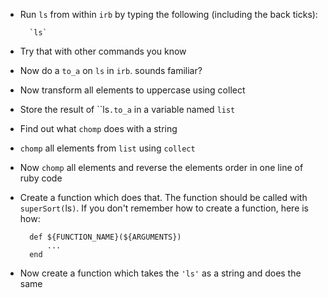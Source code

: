 - Run `ls` from within `irb` by typing the following (including the back ticks):
    
        `ls`

- Try that with other commands you know

- Now do a `to_a` on `ls` in `irb`. sounds familiar?

- Now transform all elements to uppercase using collect

- Store the result of ``ls`.to_a` in a variable named `list`

- Find out what `chomp` does with a string

- `chomp` all elements from `list` using `collect`

- Now `chomp` all elements and reverse the elements order in one line of ruby
  code

- Create a function which does that. The function should be called with
  `superSort(`ls`)`. If you don't remember how to create a function, here is
  how:

        def ${FUNCTION_NAME}(${ARGUMENTS})
            ...
        end

- Now create a function which takes the `'ls'` as a string and does the same

